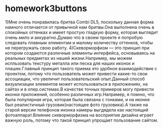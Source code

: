 # homework3buttons
1)Мне очень понравилась бритва Combi DL5, поскольку данная форма намного отличается от привычной нам бритвы.Она выполнена очень в спокойных оттенках и имеет простую гладкую форму, которая выглядит очень мило и аккуратно.Думаю что в своем проекте я попробую следовать плавным элементам и малому количеству оттенков, чтобы не перегружать свою работу.
4)Скеворморфизм — это принцип при котором создаются различные элементы интерфейса, основываясь на реальных предметах из нашей жизни.Например, мы можем испльзовать текстуру металла или песка для наших иконок и плашек.Главный принцип такого приема это удобное взаимодействие с проектом, потому что пользователь может привести какие-то свои ассоциации, что увеличит пользовательский опыт.Данный способ визуализации элементов может использоваться в приложениях, на сайтах и в опер.системах.В качестве точных примеров могу привести иконки приложений, особенно различных игр.Например, я помню, что была популярная игра, которая была связана с гонками, и на иконке был реалистичный грузовик(настоящее фото грузовика).А также на старой версии телефонов иконка камеры выгдядела как настоящий фотоаппарат.Влияние скеворморфизма на восприятие дизайна играет важную роль, потому что такой принцип упрощает пользование сайтом.
